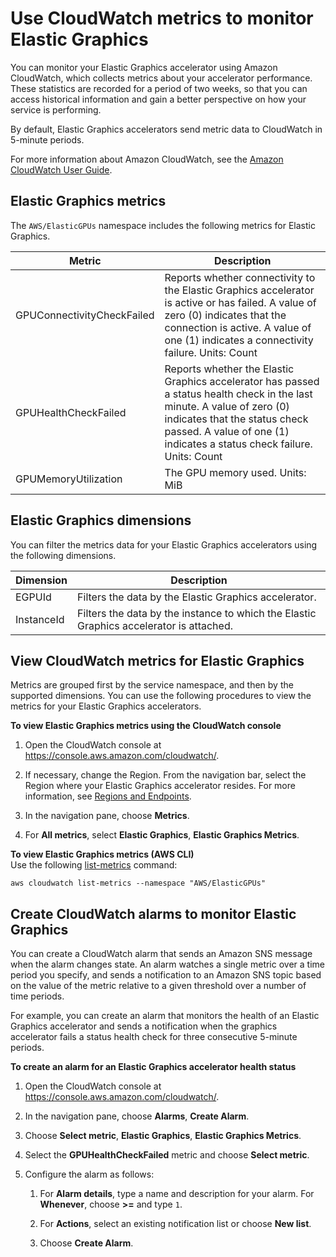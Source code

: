# Use CloudWatch metrics to monitor Elastic Graphics<a name="elastic-graphics-cloudwatch"></a>

You can monitor your Elastic Graphics accelerator using Amazon CloudWatch, which collects metrics about your accelerator performance\. These statistics are recorded for a period of two weeks, so that you can access historical information and gain a better perspective on how your service is performing\.

By default, Elastic Graphics accelerators send metric data to CloudWatch in 5\-minute periods\.

For more information about Amazon CloudWatch, see the [Amazon CloudWatch User Guide](https://docs.aws.amazon.com/AmazonCloudWatch/latest/monitoring/)\.

## Elastic Graphics metrics<a name="elastic-graphics-metrics"></a>

The `AWS/ElasticGPUs` namespace includes the following metrics for Elastic Graphics\.


| Metric | Description | 
| --- | --- | 
|  GPUConnectivityCheckFailed  |  Reports whether connectivity to the Elastic Graphics accelerator is active or has failed\. A value of zero \(0\) indicates that the connection is active\. A value of one \(1\) indicates a connectivity failure\. Units: Count  | 
|  GPUHealthCheckFailed  |  Reports whether the Elastic Graphics accelerator has passed a status health check in the last minute\. A value of zero \(0\) indicates that the status check passed\. A value of one \(1\) indicates a status check failure\. Units: Count  | 
| GPUMemoryUtilization |  The GPU memory used\. Units: MiB  | 

## Elastic Graphics dimensions<a name="elastic-graphics-dimensions"></a>

You can filter the metrics data for your Elastic Graphics accelerators using the following dimensions\.


| Dimension | Description | 
| --- | --- | 
| EGPUId | Filters the data by the Elastic Graphics accelerator\. | 
| InstanceId | Filters the data by the instance to which the Elastic Graphics accelerator is attached\. | 

## View CloudWatch metrics for Elastic Graphics<a name="viewing-elastic-graphics-metrics"></a>

Metrics are grouped first by the service namespace, and then by the supported dimensions\. You can use the following procedures to view the metrics for your Elastic Graphics accelerators\.

**To view Elastic Graphics metrics using the CloudWatch console**

1. Open the CloudWatch console at [https://console\.aws\.amazon\.com/cloudwatch/](https://console.aws.amazon.com/cloudwatch/)\.

1. If necessary, change the Region\. From the navigation bar, select the Region where your Elastic Graphics accelerator resides\. For more information, see [Regions and Endpoints](https://docs.aws.amazon.com/general/latest/gr/rande.html)\.

1. In the navigation pane, choose **Metrics**\.

1. For **All metrics**, select **Elastic Graphics**, **Elastic Graphics Metrics**\.

**To view Elastic Graphics metrics \(AWS CLI\)**  
Use the following [list\-metrics](https://docs.aws.amazon.com/cli/latest/reference/cloudwatch/list-metrics.html) command:

```
aws cloudwatch list-metrics --namespace "AWS/ElasticGPUs"
```

## Create CloudWatch alarms to monitor Elastic Graphics<a name="elastic-graphics-cloudwatch-alarms"></a>

You can create a CloudWatch alarm that sends an Amazon SNS message when the alarm changes state\. An alarm watches a single metric over a time period you specify, and sends a notification to an Amazon SNS topic based on the value of the metric relative to a given threshold over a number of time periods\. 

For example, you can create an alarm that monitors the health of an Elastic Graphics accelerator and sends a notification when the graphics accelerator fails a status health check for three consecutive 5\-minute periods\.

**To create an alarm for an Elastic Graphics accelerator health status**

1. Open the CloudWatch console at [https://console\.aws\.amazon\.com/cloudwatch/](https://console.aws.amazon.com/cloudwatch/)\.

1. In the navigation pane, choose **Alarms**, **Create Alarm**\.

1. Choose **Select metric**, **Elastic Graphics**, **Elastic Graphics Metrics**\.

1. Select the **GPUHealthCheckFailed** metric and choose **Select metric**\.

1. Configure the alarm as follows:

   1. For **Alarm details**, type a name and description for your alarm\. For **Whenever**, choose **>=** and type `1`\.

   1. For **Actions**, select an existing notification list or choose **New list**\. 

   1. Choose **Create Alarm**\.
